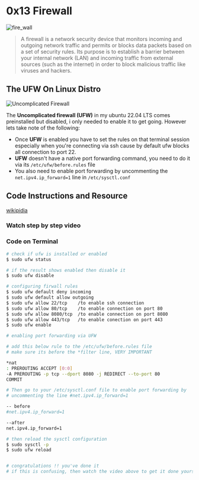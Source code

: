 # 0x13 Firewall

![fire_wall](https://www.compuquip.com/hs-fs/hubfs/images/blog-images/firewall-monitoring-best-practices.jpg?width=600&name=firewall-monitoring-best-practices.jpg)

> A firewall is a network security device that monitors incoming and outgoing network traffic and permits or blocks data packets based on a set of security rules. Its purpose is to establish a barrier between your internal network (LAN) and incoming traffic from external sources (such as the internet) in order to block malicious traffic like viruses and hackers.

## The UFW On Linux Distro

![Uncomplicated Firewall](https://codedesign.fr/wp-content/uploads/2018/08/ubuntu-ufw-1-880x276.png)

The __Uncomplicated firewall (UFW)__ in my ubuntu 22.04 LTS comes preinstalled but disabled, i only needed to enable it to get going. However lets take note of the following:

* Once __UFW__ is enabled you have to set the rules on that terminal session especially when you're connecting via ssh cause by default ufw blocks all connection to port 22.
* __UFW__ doesn't have a native port forwarding command, you need to do it via its `/etc/ufw/before.rules` file
* You also need to enable port forwarding by uncommenting the `net.ipv4.ip_forward=1` line in `/etc/sysctl.conf`

## Code Instructions and Resource

[wikipidia](https://en.wikipedia.org/wiki/Firewall_%28computing%29)

### Watch step by step video

### Code on Terminal

```bash
# check if ufw is installed or enabled
$ sudo ufw status

# if the result shows enabled then disable it
$ sudo ufw disable

# configuring firwall rules
$ sudo ufw default deny incoming
$ sudo ufw default allow outgoing
$ sudo ufw allow 22/tcp    /to enable ssh connection
$ sudo ufw allow 80/tcp    /to enable connection on port 80
$ sudo ufw allow 8080/tcp  /to enable connection on port 8080
$ sudo ufw allow 443/tcp   /to enable conection on port 443
$ sudo ufw enable

# enabling port forwarding via UFW

# add this below rule to the /etc/ufw/before.rules file
# make sure its before the *filter line, VERY IMPORTANT

*nat
: PREROUTING ACCEPT [0:0]
-A PREROUTING -p tcp --dport 8080 -j REDIRECT --to-port 80
COMMIT

# Then go to your /etc/sysctl.conf file to enable port forwarding by
# uncommenting the line #net.ipv4.ip_forward=1

-- before
#net.ipv4.ip_forward=1

--after
net.ipv4.ip_forward=1

# then reload the sysctl configuration
$ sudo sysctl -p
$ sudo ufw reload


# congratulations !! you've done it
# if this is confusing, then watch the video above to get it done yourself.
```
